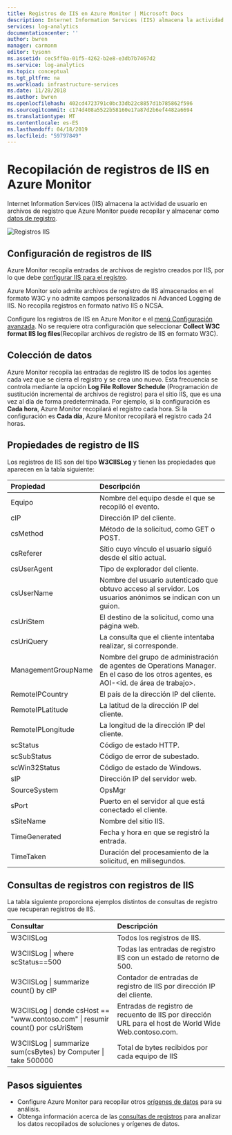 ```yaml
---
title: Registros de IIS en Azure Monitor | Microsoft Docs
description: Internet Information Services (IIS) almacena la actividad de usuario en archivos de registro que Azure Monitor puede recopilar.  En este artículo se describe cómo configurar la recopilación de registros de IIS y detalles de los registros que crean en Azure Monitor.
services: log-analytics
documentationcenter: ''
author: bwren
manager: carmonm
editor: tysonn
ms.assetid: cec5ff0a-01f5-4262-b2e8-e3db7b7467d2
ms.service: log-analytics
ms.topic: conceptual
ms.tgt_pltfrm: na
ms.workload: infrastructure-services
ms.date: 11/28/2018
ms.author: bwren
ms.openlocfilehash: 402cd4723791c0bc33db22c8857d1b785862f596
ms.sourcegitcommit: c174d408a5522b58160e17a87d2b6ef4482a6694
ms.translationtype: MT
ms.contentlocale: es-ES
ms.lasthandoff: 04/18/2019
ms.locfileid: "59797849"
---
```

# <a name="collect-iis-logs-in-azure-monitor"></a>Recopilación de registros de IIS en Azure Monitor
Internet Information Services (IIS) almacena la actividad de usuario en archivos de registro que Azure Monitor puede recopilar y almacenar como [datos de registro](data-platform.md).

![Registros IIS](media/data-sources-iis-logs/overview.png)

## <a name="configuring-iis-logs"></a>Configuración de registros de IIS
Azure Monitor recopila entradas de archivos de registro creados por IIS, por lo que debe [configurar IIS para el registro](https://technet.microsoft.com/library/hh831775.aspx).

Azure Monitor solo admite archivos de registro de IIS almacenados en el formato W3C y no admite campos personalizados ni Advanced Logging de IIS. No recopila registros en formato nativo IIS o NCSA.

Configure los registros de IIS en Azure Monitor e el [menú Configuración avanzada](agent-data-sources.md#configuring-data-sources).  No se requiere otra configuración que seleccionar **Collect W3C format IIS log files**(Recopilar archivos de registro de IIS en formato W3C).


## <a name="data-collection"></a>Colección de datos
Azure Monitor recopila las entradas de registro IIS de todos los agentes cada vez que se cierra el registro y se crea uno nuevo. Esta frecuencia se controla mediante la opción **Log File Rollover Schedule** (Programación de sustitución incremental de archivos de registro) para el sitio IIS, que es una vez al día de forma predeterminada. Por ejemplo, si la configuración es **Cada hora**, Azure Monitor recopilará el registro cada hora.  Si la configuración es **Cada día**, Azure Monitor recopilará el registro cada 24 horas.


## <a name="iis-log-record-properties"></a>Propiedades de registro de IIS
Los registros de IIS son del tipo **W3CIISLog** y tienen las propiedades que aparecen en la tabla siguiente:

| Propiedad | Descripción |
|:--- |:--- |
| Equipo |Nombre del equipo desde el que se recopiló el evento. |
| cIP |Dirección IP del cliente. |
| csMethod |Método de la solicitud, como GET o POST. |
| csReferer |Sitio cuyo vínculo el usuario siguió desde el sitio actual. |
| csUserAgent |Tipo de explorador del cliente. |
| csUserName |Nombre del usuario autenticado que obtuvo acceso al servidor. Los usuarios anónimos se indican con un guion. |
| csUriStem |El destino de la solicitud, como una página web. |
| csUriQuery |La consulta que el cliente intentaba realizar, si corresponde. |
| ManagementGroupName |Nombre del grupo de administración de agentes de Operations Manager.  En el caso de los otros agentes, es AOI-\<id. de área de trabajo\>. |
| RemoteIPCountry |El país de la dirección IP del cliente. |
| RemoteIPLatitude |La latitud de la dirección IP del cliente. |
| RemoteIPLongitude |La longitud de la dirección IP del cliente. |
| scStatus |Código de estado HTTP. |
| scSubStatus |Código de error de subestado. |
| scWin32Status |Código de estado de Windows. |
| sIP |Dirección IP del servidor web. |
| SourceSystem |OpsMgr |
| sPort |Puerto en el servidor al que está conectado el cliente. |
| sSiteName |Nombre del sitio IIS. |
| TimeGenerated |Fecha y hora en que se registró la entrada. |
| TimeTaken |Duración del procesamiento de la solicitud, en milisegundos. |

## <a name="log-queries-with-iis-logs"></a>Consultas de registros con registros de IIS
La tabla siguiente proporciona ejemplos distintos de consultas de registro que recuperan registros de IIS.

| Consultar | Descripción |
|:--- |:--- |
| W3CIISLog |Todos los registros de IIS. |
| W3CIISLog &#124; where scStatus==500 |Todas las entradas de registro IIS con un estado de retorno de 500. |
| W3CIISLog &#124; summarize count() by cIP |Contador de entradas de registro de IIS por dirección IP del cliente. |
| W3CIISLog &#124; donde csHost == "www\.contoso.com" &#124; resumir count() por csUriStem |Entradas de registro de recuento de IIS por dirección URL para el host de World Wide Web\.contoso.com. |
| W3CIISLog &#124; summarize sum(csBytes) by Computer &#124; take 500000 |Total de bytes recibidos por cada equipo de IIS |

## <a name="next-steps"></a>Pasos siguientes
* Configure Azure Monitor para recopilar otros [orígenes de datos](agent-data-sources.md) para su análisis.
* Obtenga información acerca de las [consultas de registros](../log-query/log-query-overview.md) para analizar los datos recopilados de soluciones y orígenes de datos.